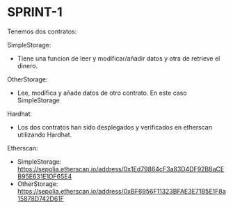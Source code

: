 # SPRINT-1
 
Tenemos dos contratos:

SimpleStorage:
 - Tiene una funcion de leer y modificar/añadir datos y otra de retrieve el dinero.

OtherStorage:
 - Lee, modifica y añade datos de otro contrato. En este caso SimpleStorage

Hardhat:
 - Los dos contratos han sido desplegados y verificados en etherscan utilizando Hardhat.

Etherscan:
 - SimpleStorage: https://sepolia.etherscan.io/address/0x1Ed79864cF3a83D4DF92B8aCEB95E631E1DF65E4
 - OtherStorage: https://sepolia.etherscan.io/address/0xBF6956F11323BFAE3E71B5E1F8a15878D742D61F
